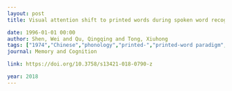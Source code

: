 ```yaml
---
layout: post
title: Visual attention shift to printed words during spoken word recognition in Chinese - The role of phonological information

date: 1996-01-01 00:00
author: Shen, Wei and Qu, Qingqing and Tong, Xiuhong
tags: ["1974","Chinese","phonology","printed-","printed-word paradigm","spoken word recognition","Chinese","cooper","objects while viewing a","phonology","printed-word paradigm","research shows that listeners","scene during","spivey-","spoken word recognition","tanenhaus","tend to spontaneously shift","their","visual attention to referred"]
journal: Memory and Cognition

link: https://doi.org/10.3758/s13421-018-0790-z

year: 2018
---
```



